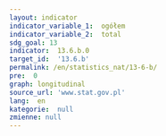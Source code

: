 ```yaml
---
layout: indicator
indicator_variable_1:  ogółem
indicator_variable_2:  total
sdg_goal: 13
indicator:  13.6.b.0
target_id:  '13.6.b'
permalink: /en/statistics_nat/13-6-b/
pre:  0
graph: longitudinal
source_url: 'www.stat.gov.pl'
lang:  en
kategorie:  null
zmienne: null
---
```

